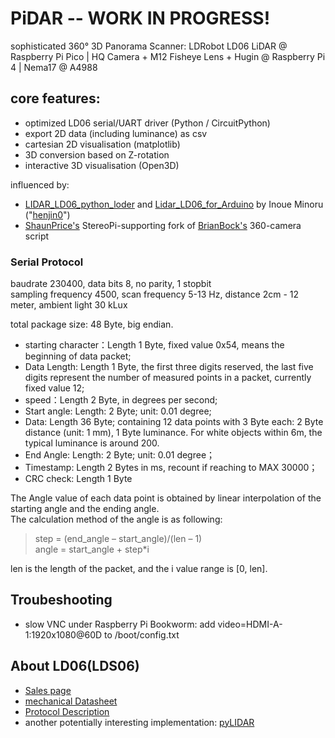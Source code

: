 # PiDAR -- WORK IN PROGRESS!
sophisticated 360° 3D Panorama Scanner: LDRobot LD06 LiDAR @ Raspberry Pi Pico | HQ Camera + M12 Fisheye Lens + Hugin @ Raspberry Pi 4 | Nema17 @ A4988



## core features:
- optimized LD06 serial/UART driver (Python / CircuitPython)
- export 2D data (including luminance) as csv
- cartesian 2D visualisation (matplotlib)
- 3D conversion based on Z-rotation 
- interactive 3D visualisation (Open3D)

influenced by:
- [LIDAR_LD06_python_loder](https://github.com/henjin0/LIDAR_LD06_python_loder) and [Lidar_LD06_for_Arduino](https://github.com/henjin0/Lidar_LD06_for_Arduino) by Inoue Minoru ("[henjin0](https://github.com/henjin0)")
- [ShaunPrice's](https://github.com/ShaunPrice/360-camera) StereoPi-supporting fork of [BrianBock's](https://github.com/BrianBock/360-camera) 360-camera script


### Serial Protocol
baudrate 230400, data bits 8, no parity, 1 stopbit  
sampling frequency 4500, scan frequency 5-13 Hz, distance 2cm - 12 meter, ambient light 30 kLux

total package size: 48 Byte, big endian.
- starting character：Length 1 Byte, fixed value 0x54, means the beginning of data packet;
- Data Length: Length 1 Byte, the first three digits reserved, the last five digits represent the number of measured points in a packet, currently fixed value 12;
- speed：Length 2 Byte, in degrees per second;
- Start angle: Length: 2 Byte; unit: 0.01 degree;
- Data: Length 36 Byte; containing 12 data points with 3 Byte each: 2 Byte distance (unit: 1 mm), 1 Byte luminance. For white objects within 6m, the typical luminance is around 200.
- End Angle: Length: 2 Byte; unit: 0.01 degree；
- Timestamp: Length 2 Bytes in ms, recount if reaching to MAX 30000；
- CRC check: Length 1 Byte

The Angle value of each data point is obtained by linear interpolation of the starting angle and the ending angle.  
The calculation method of the angle is as following:
> step = (end_angle – start_angle)/(len – 1)  
> angle = start_angle + step*i  

len is the length of the packet, and the i value range is [0, len].

## Troubeshooting
- slow VNC under Raspberry Pi Bookworm: add video=HDMI-A-1:1920x1080@60D to /boot/config.txt


## About LD06(LDS06)
- [Sales page](https://www.inno-maker.com/product/lidar-ld06/)
- [mechanical Datasheet](https://www.inno-maker.com/wp-content/uploads/2020/11/LDROBOT_LD06_Datasheet.pdf)
- [Protocol Description](https://storage.googleapis.com/mauser-public-images/prod_description_document/2021/315/8fcea7f5d479f4f4b71316d80b77ff45_096-6212_a.pdf)
- another potentially interesting implementation: [pyLIDAR](https://github.com/Paradoxdruid/pyLIDAR)

